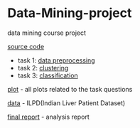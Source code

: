 # Data-Mining-project
 data mining course project

[source code](https://github.com/Maplexc/Data-Mining-project/tree/master/45189915/Code)
* task 1: [data preprocessing](https://github.com/Maplexc/Data-Mining-project/blob/master/45189915/Code/myPreparation.r)
* task 2: [clustering](https://github.com/Maplexc/Data-Mining-project/blob/master/45189915/Code/myClustering.r)
* task 3: [classification](https://github.com/Maplexc/Data-Mining-project/blob/master/45189915/Code/myClassification.r)

[plot](https://github.com/Maplexc/Data-Mining-project/tree/master/45189915/Plot) - all plots related to the task questions

[data](https://github.com/Maplexc/Data-Mining-project/tree/master/45189915/Data) - ILPD(Indian Liver Patient Dataset)

[final report](https://github.com/Maplexc/Data-Mining-project/blob/master/45189915/Report.pdf) - analysis report
